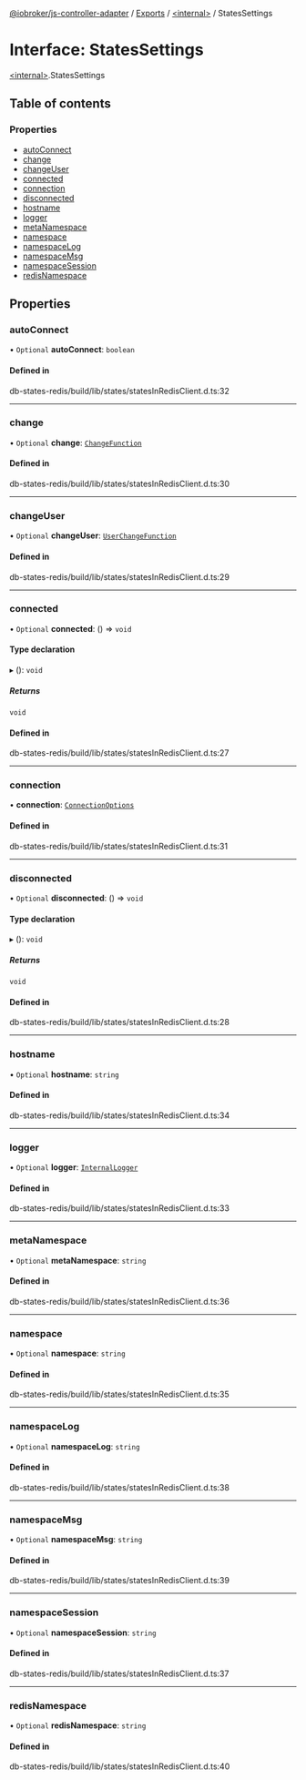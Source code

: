 [@iobroker/js-controller-adapter](../README.md) / [Exports](../modules.md) / [\<internal\>](../modules/internal_.md) / StatesSettings

# Interface: StatesSettings

[\<internal\>](../modules/internal_.md).StatesSettings

## Table of contents

### Properties

- [autoConnect](internal_.StatesSettings.md#autoconnect)
- [change](internal_.StatesSettings.md#change)
- [changeUser](internal_.StatesSettings.md#changeuser)
- [connected](internal_.StatesSettings.md#connected)
- [connection](internal_.StatesSettings.md#connection)
- [disconnected](internal_.StatesSettings.md#disconnected)
- [hostname](internal_.StatesSettings.md#hostname)
- [logger](internal_.StatesSettings.md#logger)
- [metaNamespace](internal_.StatesSettings.md#metanamespace)
- [namespace](internal_.StatesSettings.md#namespace)
- [namespaceLog](internal_.StatesSettings.md#namespacelog)
- [namespaceMsg](internal_.StatesSettings.md#namespacemsg)
- [namespaceSession](internal_.StatesSettings.md#namespacesession)
- [redisNamespace](internal_.StatesSettings.md#redisnamespace)

## Properties

### autoConnect

• `Optional` **autoConnect**: `boolean`

#### Defined in

db-states-redis/build/lib/states/statesInRedisClient.d.ts:32

___

### change

• `Optional` **change**: [`ChangeFunction`](../modules/internal_.md#changefunction)

#### Defined in

db-states-redis/build/lib/states/statesInRedisClient.d.ts:30

___

### changeUser

• `Optional` **changeUser**: [`UserChangeFunction`](../modules/internal_.md#userchangefunction)

#### Defined in

db-states-redis/build/lib/states/statesInRedisClient.d.ts:29

___

### connected

• `Optional` **connected**: () => `void`

#### Type declaration

▸ (): `void`

##### Returns

`void`

#### Defined in

db-states-redis/build/lib/states/statesInRedisClient.d.ts:27

___

### connection

• **connection**: [`ConnectionOptions`](internal_.ConnectionOptions.md)

#### Defined in

db-states-redis/build/lib/states/statesInRedisClient.d.ts:31

___

### disconnected

• `Optional` **disconnected**: () => `void`

#### Type declaration

▸ (): `void`

##### Returns

`void`

#### Defined in

db-states-redis/build/lib/states/statesInRedisClient.d.ts:28

___

### hostname

• `Optional` **hostname**: `string`

#### Defined in

db-states-redis/build/lib/states/statesInRedisClient.d.ts:34

___

### logger

• `Optional` **logger**: [`InternalLogger`](../modules/internal_.md#internallogger)

#### Defined in

db-states-redis/build/lib/states/statesInRedisClient.d.ts:33

___

### metaNamespace

• `Optional` **metaNamespace**: `string`

#### Defined in

db-states-redis/build/lib/states/statesInRedisClient.d.ts:36

___

### namespace

• `Optional` **namespace**: `string`

#### Defined in

db-states-redis/build/lib/states/statesInRedisClient.d.ts:35

___

### namespaceLog

• `Optional` **namespaceLog**: `string`

#### Defined in

db-states-redis/build/lib/states/statesInRedisClient.d.ts:38

___

### namespaceMsg

• `Optional` **namespaceMsg**: `string`

#### Defined in

db-states-redis/build/lib/states/statesInRedisClient.d.ts:39

___

### namespaceSession

• `Optional` **namespaceSession**: `string`

#### Defined in

db-states-redis/build/lib/states/statesInRedisClient.d.ts:37

___

### redisNamespace

• `Optional` **redisNamespace**: `string`

#### Defined in

db-states-redis/build/lib/states/statesInRedisClient.d.ts:40
